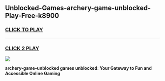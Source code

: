 
## Unblocked-Games-archery-game-unblocked-Play-Free-k8900
<h3>
<a href="https://premium76.site?title=archery-game-unblocked&ref=23A">CLICK TO PLAY</a></h3>
<hr>

<h3>
<a href="https://premium76.site?title=archery-game-unblocked&ref=23A">CLICK 2 PLAY</a>
  
</h3>

<a href="https://premium76.site?title=archery-game-unblocked&ref=23A"><img src="https://clearcache.store/games.png"></a>


**archery-game-unblocked games unblocked: Your Gateway to Fun and Accessible Online Gaming**
